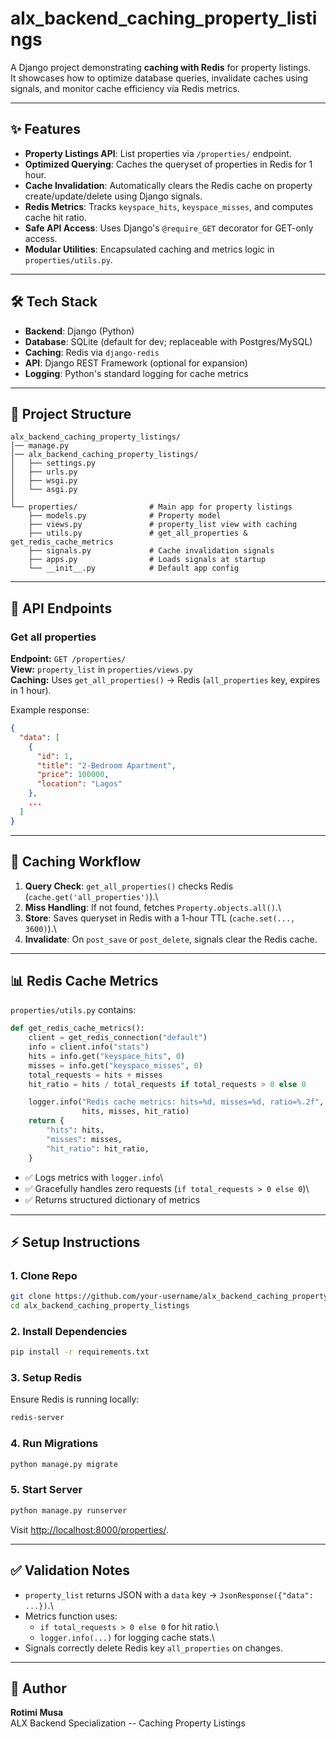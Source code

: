 # alx_backend_caching_property_listings

A Django project demonstrating **caching with Redis** for property
listings.\
It showcases how to optimize database queries, invalidate caches using
signals, and monitor cache efficiency via Redis metrics.

------------------------------------------------------------------------

## ✨ Features

-   **Property Listings API**: List properties via `/properties/`
    endpoint.
-   **Optimized Querying**: Caches the queryset of properties in Redis
    for 1 hour.
-   **Cache Invalidation**: Automatically clears the Redis cache on
    property create/update/delete using Django signals.
-   **Redis Metrics**: Tracks `keyspace_hits`, `keyspace_misses`, and
    computes cache hit ratio.
-   **Safe API Access**: Uses Django's `@require_GET` decorator for
    GET-only access.
-   **Modular Utilities**: Encapsulated caching and metrics logic in
    `properties/utils.py`.

------------------------------------------------------------------------

## 🛠️ Tech Stack

-   **Backend**: Django (Python)
-   **Database**: SQLite (default for dev; replaceable with
    Postgres/MySQL)
-   **Caching**: Redis via `django-redis`
-   **API**: Django REST Framework (optional for expansion)
-   **Logging**: Python's standard logging for cache metrics

------------------------------------------------------------------------

## 📂 Project Structure

    alx_backend_caching_property_listings/
    │── manage.py
    │── alx_backend_caching_property_listings/
    │   ├── settings.py
    │   ├── urls.py
    │   ├── wsgi.py
    │   └── asgi.py
    │
    └── properties/                # Main app for property listings
        ├── models.py              # Property model
        ├── views.py               # property_list view with caching
        ├── utils.py               # get_all_properties & get_redis_cache_metrics
        ├── signals.py             # Cache invalidation signals
        ├── apps.py                # Loads signals at startup
        └── __init__.py            # Default app config

------------------------------------------------------------------------

## 🚀 API Endpoints

### Get all properties

**Endpoint:** `GET /properties/`\
**View:** `property_list` in `properties/views.py`\
**Caching:** Uses `get_all_properties()` → Redis (`all_properties` key,
expires in 1 hour).

Example response:

``` json
{
  "data": [
    {
      "id": 1,
      "title": "2-Bedroom Apartment",
      "price": 100000,
      "location": "Lagos"
    },
    ...
  ]
}
```

------------------------------------------------------------------------

## 🔄 Caching Workflow

1.  **Query Check**: `get_all_properties()` checks Redis
    (`cache.get('all_properties')`).\
2.  **Miss Handling**: If not found, fetches `Property.objects.all()`.\
3.  **Store**: Saves queryset in Redis with a 1-hour TTL
    (`cache.set(..., 3600)`).\
4.  **Invalidate**: On `post_save` or `post_delete`, signals clear the
    Redis cache.

------------------------------------------------------------------------

## 📊 Redis Cache Metrics

`properties/utils.py` contains:

``` python
def get_redis_cache_metrics():
    client = get_redis_connection("default")
    info = client.info("stats")
    hits = info.get("keyspace_hits", 0)
    misses = info.get("keyspace_misses", 0)
    total_requests = hits + misses
    hit_ratio = hits / total_requests if total_requests > 0 else 0

    logger.info("Redis cache metrics: hits=%d, misses=%d, ratio=%.2f",
                hits, misses, hit_ratio)
    return {
        "hits": hits,
        "misses": misses,
        "hit_ratio": hit_ratio,
    }
```

-   ✅ Logs metrics with `logger.info`\
-   ✅ Gracefully handles zero requests
    (`if total_requests > 0 else 0`)\
-   ✅ Returns structured dictionary of metrics

------------------------------------------------------------------------

## ⚡ Setup Instructions

### 1. Clone Repo

``` bash
git clone https://github.com/your-username/alx_backend_caching_property_listings.git
cd alx_backend_caching_property_listings
```

### 2. Install Dependencies

``` bash
pip install -r requirements.txt
```

### 3. Setup Redis

Ensure Redis is running locally:

``` bash
redis-server
```

### 4. Run Migrations

``` bash
python manage.py migrate
```

### 5. Start Server

``` bash
python manage.py runserver
```

Visit <http://localhost:8000/properties/>.

------------------------------------------------------------------------

## ✅ Validation Notes

-   `property_list` returns JSON with a `data` key →
    `JsonResponse({"data": ...})`.\
-   Metrics function uses:
    -   `if total_requests > 0 else 0` for hit ratio.\
    -   `logger.info(...)` for logging cache stats.\
-   Signals correctly delete Redis key `all_properties` on changes.

------------------------------------------------------------------------

## 📌 Author

**Rotimi Musa**\
ALX Backend Specialization -- Caching Property Listings
